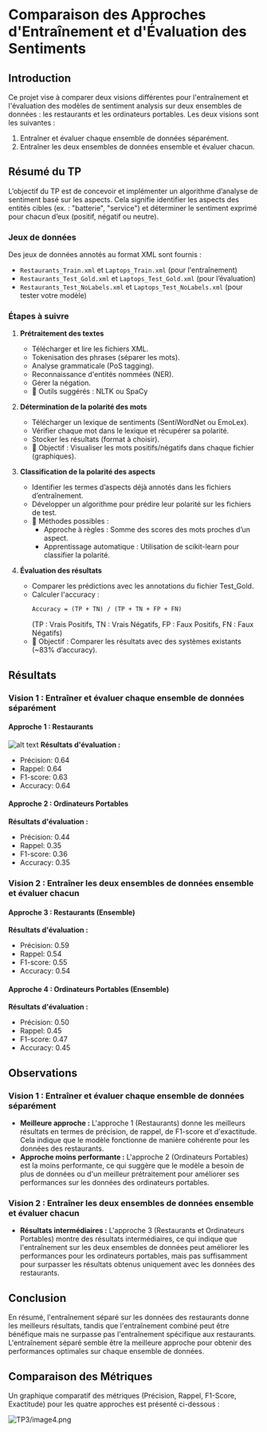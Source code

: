# Comparaison des Approches d'Entraînement et d'Évaluation des Sentiments

## Introduction

Ce projet vise à comparer deux visions différentes pour l'entraînement et l'évaluation des modèles de sentiment analysis sur deux ensembles de données : les restaurants et les ordinateurs portables. Les deux visions sont les suivantes :
1. Entraîner et évaluer chaque ensemble de données séparément.
2. Entraîner les deux ensembles de données ensemble et évaluer chacun.

## Résumé du TP

L’objectif du TP est de concevoir et implémenter un algorithme d’analyse de sentiment basé sur les aspects. Cela signifie identifier les aspects des entités cibles (ex. : "batterie", "service") et déterminer le sentiment exprimé pour chacun d’eux (positif, négatif ou neutre).

### Jeux de données

Des jeux de données annotés au format XML sont fournis :
- `Restaurants_Train.xml` et `Laptops_Train.xml` (pour l'entraînement)
- `Restaurants_Test_Gold.xml` et `Laptops_Test_Gold.xml` (pour l’évaluation)
- `Restaurants_Test_NoLabels.xml` et `Laptops_Test_NoLabels.xml` (pour tester votre modèle)

### Étapes à suivre

1. **Prétraitement des textes**
   - Télécharger et lire les fichiers XML.
   - Tokenisation des phrases (séparer les mots).
   - Analyse grammaticale (PoS tagging).
   - Reconnaissance d'entités nommées (NER).
   - Gérer la négation.
   - 📌 Outils suggérés : NLTK ou SpaCy

2. **Détermination de la polarité des mots**
   - Télécharger un lexique de sentiments (SentiWordNet ou EmoLex).
   - Vérifier chaque mot dans le lexique et récupérer sa polarité.
   - Stocker les résultats (format à choisir).
   - 🎯 Objectif : Visualiser les mots positifs/négatifs dans chaque fichier (graphiques).

3. **Classification de la polarité des aspects**
   - Identifier les termes d’aspects déjà annotés dans les fichiers d’entraînement.
   - Développer un algorithme pour prédire leur polarité sur les fichiers de test.
   - 📌 Méthodes possibles :
     - Approche à règles : Somme des scores des mots proches d’un aspect.
     - Apprentissage automatique : Utilisation de scikit-learn pour classifier la polarité.

4. **Évaluation des résultats**
   - Comparer les prédictions avec les annotations du fichier Test_Gold.
   - Calculer l'accuracy :
     ```markdown
     Accuracy = (TP + TN) / (TP + TN + FP + FN)
     ```
     (TP : Vrais Positifs, TN : Vrais Négatifs, FP : Faux Positifs, FN : Faux Négatifs)
   - 🎯 Objectif : Comparer les résultats avec des systèmes existants (~83% d’accuracy).

## Résultats

### Vision 1 : Entraîner et évaluer chaque ensemble de données séparément

#### Approche 1 : Restaurants
![alt text](image.png)
**Résultats d'évaluation :**
- Précision: 0.64
- Rappel: 0.64
- F1-score: 0.63
- Accuracy: 0.64

#### Approche 2 : Ordinateurs Portables

**Résultats d'évaluation :**
- Précision: 0.44
- Rappel: 0.35
- F1-score: 0.36
- Accuracy: 0.35

### Vision 2 : Entraîner les deux ensembles de données ensemble et évaluer chacun

#### Approche 3 : Restaurants (Ensemble)

**Résultats d'évaluation :**
- Précision: 0.59
- Rappel: 0.54
- F1-score: 0.55
- Accuracy: 0.54

#### Approche 4 : Ordinateurs Portables (Ensemble)

**Résultats d'évaluation :**
- Précision: 0.50
- Rappel: 0.45
- F1-score: 0.47
- Accuracy: 0.45

## Observations

### Vision 1 : Entraîner et évaluer chaque ensemble de données séparément

- **Meilleure approche :** L'approche 1 (Restaurants) donne les meilleurs résultats en termes de précision, de rappel, de F1-score et d'exactitude. Cela indique que le modèle fonctionne de manière cohérente pour les données des restaurants.
- **Approche moins performante :** L'approche 2 (Ordinateurs Portables) est la moins performante, ce qui suggère que le modèle a besoin de plus de données ou d'un meilleur prétraitement pour améliorer ses performances sur les données des ordinateurs portables.

### Vision 2 : Entraîner les deux ensembles de données ensemble et évaluer chacun

- **Résultats intermédiaires :** L'approche 3 (Restaurants et Ordinateurs Portables) montre des résultats intermédiaires, ce qui indique que l'entraînement sur les deux ensembles de données peut améliorer les performances pour les ordinateurs portables, mais pas suffisamment pour surpasser les résultats obtenus uniquement avec les données des restaurants.

## Conclusion

En résumé, l'entraînement séparé sur les données des restaurants donne les meilleurs résultats, tandis que l'entraînement combiné peut être bénéfique mais ne surpasse pas l'entraînement spécifique aux restaurants. L'entraînement séparé semble être la meilleure approche pour obtenir des performances optimales sur chaque ensemble de données.

## Comparaison des Métriques

Un graphique comparatif des métriques (Précision, Rappel, F1-Score, Exactitude) pour les quatre approches est présenté ci-dessous :

![TP3/image4.png](image4.png)

